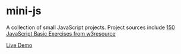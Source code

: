 # mini-js
A collection of small JavaScript projects. Project sources include [150 JavaScript Basic Exercises from w3resource](https://www.w3resource.com/javascript-exercises/javascript-basic-exercises.php)

[Live Demo](https://yishuenlo.github.io/150-js-basics/)

